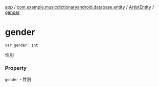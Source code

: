 [app](../../index.md) / [com.example.musicdictionaryandroid.database.entity](../index.md) / [ArtistEntity](index.md) / [gender](./gender.md)

# gender

`var gender: `[`Int`](https://kotlinlang.org/api/latest/jvm/stdlib/kotlin/-int/index.html)

性別

### Property

`gender` - 性別